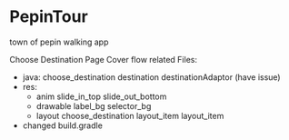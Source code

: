 # PepinTour
town of pepin walking app


Choose Destination Page Cover flow related Files:
  - java: choose_destination
          destination
          destinationAdaptor (have issue)
  - res: 
       - anim 
         slide_in_top
         slide_out_bottom
       - drawable
         label_bg
         selector_bg
       - layout
         choose_destination
         layout_item
         layout_item
   - changed build.gradle
